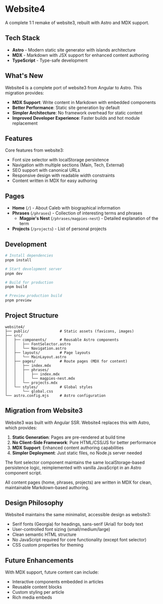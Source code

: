 # Website4

A complete 1:1 remake of website3, rebuilt with Astro and MDX support.

## Tech Stack

- **Astro** - Modern static site generator with islands architecture
- **MDX** - Markdown with JSX support for enhanced content authoring
- **TypeScript** - Type-safe development

## What's New

Website4 is a complete port of website3 from Angular to Astro. This migration
provides:

- **MDX Support**: Write content in Markdown with embedded components
- **Better Performance**: Static site generation by default
- **Simpler Architecture**: No framework overhead for static content
- **Improved Developer Experience**: Faster builds and hot module replacement

## Features

Core features from website3:

- Font size selector with localStorage persistence
- Navigation with multiple sections (Main, Tech, External)
- SEO support with canonical URLs
- Responsive design with readable width constraints
- Content written in MDX for easy authoring

## Pages

- **Home** (`/`) - About Caleb with biographical information
- **Phrases** (`/phrases`) - Collection of interesting terms and phrases
  - **Magpie's Nest** (`/phrases/magpies-nest`) - Detailed explanation of the
    term
- **Projects** (`/projects`) - List of personal projects

## Development

```bash
# Install dependencies
pnpm install

# Start development server
pnpm dev

# Build for production
pnpm build

# Preview production build
pnpm preview
```

## Project Structure

```
website4/
├── public/              # Static assets (favicons, images)
├── src/
│   ├── components/      # Reusable Astro components
│   │   ├── FontSelector.astro
│   │   └── Navigation.astro
│   ├── layouts/         # Page layouts
│   │   └── MainLayout.astro
│   ├── pages/           # Route pages (MDX for content)
│   │   ├── index.mdx
│   │   ├── phrases/
│   │   │   ├── index.mdx
│   │   │   └── magpies-nest.mdx
│   │   └── projects.mdx
│   └── styles/          # Global styles
│       └── global.css
└── astro.config.mjs     # Astro configuration
```

## Migration from Website3

Website3 was built with Angular SSR. Website4 replaces this with Astro, which
provides:

1. **Static Generation**: Pages are pre-rendered at build time
2. **No Client-Side Framework**: Pure HTML/CSS/JS for better performance
3. **MDX Support**: Enhanced content authoring capabilities
4. **Simpler Deployment**: Just static files, no Node.js server needed

The font selector component maintains the same localStorage-based persistence
logic, reimplemented with vanilla JavaScript in an Astro component script.

All content pages (home, phrases, projects) are written in MDX for clean,
maintainable Markdown-based authoring.

## Design Philosophy

Website4 maintains the same minimalist, accessible design as website3:

- Serif fonts (Georgia) for headings, sans-serif (Arial) for body text
- User-controlled font sizing (small/medium/large)
- Clean semantic HTML structure
- No JavaScript required for core functionality (except font selector)
- CSS custom properties for theming

## Future Enhancements

With MDX support, future content can include:

- Interactive components embedded in articles
- Reusable content blocks
- Custom styling per article
- Rich media embeds
